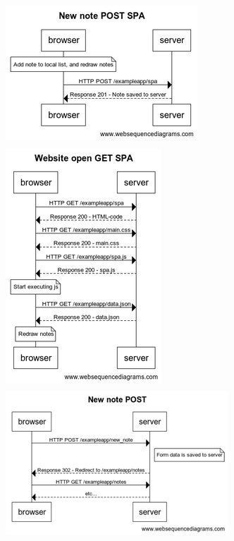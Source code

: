 ![POST](https://github.com/SirVeggie/Full-Stack-Exercises/blob/main/Part-0/New%20note%20POST%20SPA.png)

![GET SPA](https://github.com/SirVeggie/Full-Stack-Exercises/blob/main/Part-0/Website%20open%20GET%20SPA.png)

![POST SPA](https://github.com/SirVeggie/Full-Stack-Exercises/blob/main/Part-0/New%20note%20POST.png)